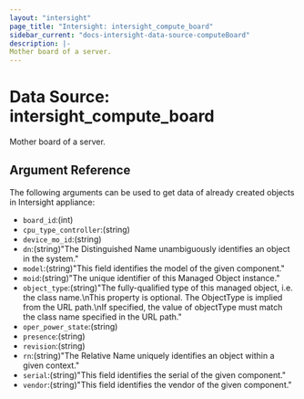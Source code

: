 ```yaml
---
layout: "intersight"
page_title: "Intersight: intersight_compute_board"
sidebar_current: "docs-intersight-data-source-computeBoard"
description: |-
Mother board of a server.
---
```


# Data Source: intersight_compute_board
Mother board of a server.
## Argument Reference
The following arguments can be used to get data of already created objects in Intersight appliance:
* `board_id`:(int)
* `cpu_type_controller`:(string)
* `device_mo_id`:(string)
* `dn`:(string)"The Distinguished Name unambiguously identifies an object in the system."
* `model`:(string)"This field identifies the model of the given component."
* `moid`:(string)"The unique identifier of this Managed Object instance."
* `object_type`:(string)"The fully-qualified type of this managed object, i.e. the class name.\nThis property is optional. The ObjectType is implied from the URL path.\nIf specified, the value of objectType must match the class name specified in the URL path."
* `oper_power_state`:(string)
* `presence`:(string)
* `revision`:(string)
* `rn`:(string)"The Relative Name uniquely identifies an object within a given context."
* `serial`:(string)"This field identifies the serial of the given component."
* `vendor`:(string)"This field identifies the vendor of the given component."
